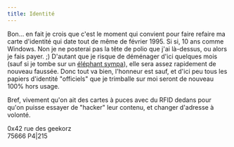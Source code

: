 ```yaml
---
title: Identité
---
```


Bon... en fait je crois que c'est le moment qui convient pour faire refaire ma
carte d'identité qui date tout de même de février 1995. Si si, 10 ans comme
Windows. Non je ne posterai pas la tête de polio que j'ai là-dessus, ou alors
je fais payer. ;) D'autant que je risque de déménager d'ici quelques mois
(sauf si je tombe sur un [éléphant
sympa](http://www.tuxaco.net/uname/uname1.php?id=187)), elle sera assez
rapidement de nouveau faussée. Donc tout va bien, l'honneur est sauf, et d'ici
peu tous les papiers d'identité "officiels" que je trimballe sur moi seront de
nouveau 100% hors usage.

Bref, vivement qu'on ait des cartes à puces avec du RFID dedans pour qu'on
puisse essayer de "hacker" leur contenu, et changer d'adresse à volonté.

0x42 rue des geekorz  
75666 P4|215

